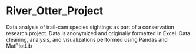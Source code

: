 # River_Otter_Project
Data analysis of trail-cam species sightings as part of a conservation research project. Data is anonymized and originally formatted in Excel. Data cleaning, analysis, and visualizations performed using Pandas and MatPlotLib
